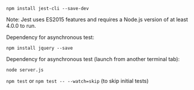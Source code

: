 ``npm install jest-cli --save-dev``

Note: Jest uses ES2015 features and requires a Node.js version of at least 4.0.0 to run.

Dependency for asynchronous test:

``npm install jquery --save``

Dependency for asynchronous test (launch from another terminal tab):

``node server.js``

``npm test`` or ``npm test -- --watch=skip`` (to skip initial tests)